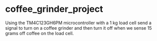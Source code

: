 # coffee_grinder_project
Using the TM4C123GH6PM microcontroller with a 1 kg load cell send a signal to turn on a coffee grinder and then turn it off when we sense 15 grams off coffee on the load cell.
